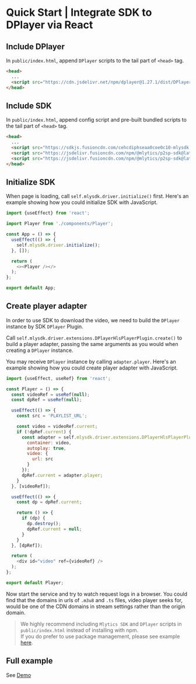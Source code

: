 # Quick Start | Integrate SDK to DPlayer via React

## Include DPlayer

In `public/index.html`, append `DPlayer` scripts to the tail part of `<head>` tag.

```html
<head>
  ...
  <script src="https://cdn.jsdelivr.net/npm/dplayer@1.27.1/dist/DPlayer.min.js"></script>
</head>
```

## Include SDK

In `public/index.html`, append config script and pre-built bundled scripts to the tail part of `<head>` tag.

```html
<head>
  ...
  <script src="https://sdkjs.fusioncdn.com/cehcdiphseaa0coe0c10-mlysdk.js"></script>
  <script src="https://jsdelivr.fusioncdn.com/npm/@mlytics/p2sp-sdk@latest/bundle/driver.min.js"></script>
  <script src="https://jsdelivr.fusioncdn.com/npm/@mlytics/p2sp-sdk@latest/bundle/peripheral/player/dplayer-hls.min.js"></script>
</head>
```

## Initialize SDK

When page is loading, call `self.mlysdk.driver.initialize()` first. Here's an example showing how you could initialize SDK with JavaScript.

```javascript
import {useEffect} from 'react';

import Player from './components/Player';

const App = () => {
  useEffect(() => {
    self.mlysdk.driver.initialize();
  }, []);

  return (
    <><Player /></>
  );
};

export default App;
```

## Create player adapter

In order to use SDK to download the video, we need to build the `DPlayer` instance by SDK `DPlayer` Plugin.

Call `self.mlysdk.driver.extensions.DPlayerHlsPlayerPlugin.create()` to build a player adapter, passing the same arguments as you would when creating a `DPlayer` instance.

You may receive `DPlayer` instance by calling `adapter.player`. Here's an example showing how you could create player adapter with JavaScript.

```javascript
import {useEffect, useRef} from 'react';

const Player = () => {
  const videoRef = useRef(null);
  const dpRef = useRef(null);

  useEffect(() => {
    const src = 'PLAYLIST_URL';

    const video = videoRef.current;
    if (!dpRef.current) {
      const adapter = self.mlysdk.driver.extensions.DPlayerHlsPlayerPlugin.create({
        container: video,
        autoplay: true,
        video: {
          url: src
        }
      });
      dpRef.current = adapter.player;
    }
  }, [videoRef]);

  useEffect(() => {
    const dp = dpRef.current;

    return () => {
      if (dp) {
        dp.destroy();
        dpRef.current = null;
      }
    }
  }, [dpRef]);

  return (
    <div id="video" ref={videoRef} />
  );
};

export default Player;
```

Now start the service and try to watch request logs in a browser. You could find that the domains in urls of `.m3u8` and `.ts` files, video player seeks for, would be one of the CDN domains in stream settings rather than the origin domain.

> We highly recommend including `Mlytics SDK` and `DPlayer` scripts in `public/index.html` instead of installing with npm.  
> If you do prefer to use package management, please see example [here](https://github.com/mlytics/mly-stream-sdk-guide/tree/new/pwa_script_in_html/Web%20SDK/Player%20Integrations/DPlayer/React/npm/README.md).

## Full example

See [Demo](https://github.com/mlytics/mly-stream-sdk-guide/tree/new/pwa_script_in_html/Web%20SDK/Player%20Integrations/DPlayer/React/html)
